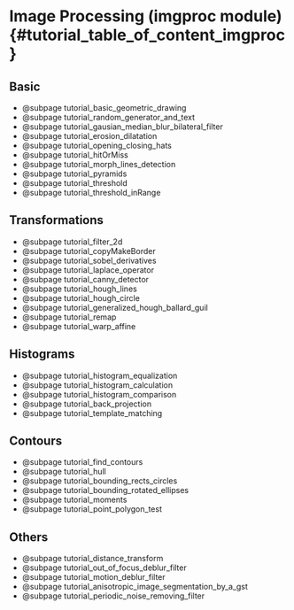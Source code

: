 Image Processing (imgproc module) {#tutorial_table_of_content_imgproc}
=================================

Basic
-----
-   @subpage tutorial_basic_geometric_drawing
-   @subpage tutorial_random_generator_and_text
-   @subpage tutorial_gausian_median_blur_bilateral_filter
-   @subpage tutorial_erosion_dilatation
-   @subpage tutorial_opening_closing_hats
-   @subpage tutorial_hitOrMiss
-   @subpage tutorial_morph_lines_detection
-   @subpage tutorial_pyramids
-   @subpage tutorial_threshold
-   @subpage tutorial_threshold_inRange

Transformations
---------------
-   @subpage tutorial_filter_2d
-   @subpage tutorial_copyMakeBorder
-   @subpage tutorial_sobel_derivatives
-   @subpage tutorial_laplace_operator
-   @subpage tutorial_canny_detector
-   @subpage tutorial_hough_lines
-   @subpage tutorial_hough_circle
-   @subpage tutorial_generalized_hough_ballard_guil
-   @subpage tutorial_remap
-   @subpage tutorial_warp_affine

Histograms
----------
-   @subpage tutorial_histogram_equalization
-   @subpage tutorial_histogram_calculation
-   @subpage tutorial_histogram_comparison
-   @subpage tutorial_back_projection
-   @subpage tutorial_template_matching

Contours
--------
-   @subpage tutorial_find_contours
-   @subpage tutorial_hull
-   @subpage tutorial_bounding_rects_circles
-   @subpage tutorial_bounding_rotated_ellipses
-   @subpage tutorial_moments
-   @subpage tutorial_point_polygon_test

Others
------
-   @subpage tutorial_distance_transform
-   @subpage tutorial_out_of_focus_deblur_filter
-   @subpage tutorial_motion_deblur_filter
-   @subpage tutorial_anisotropic_image_segmentation_by_a_gst
-   @subpage tutorial_periodic_noise_removing_filter
